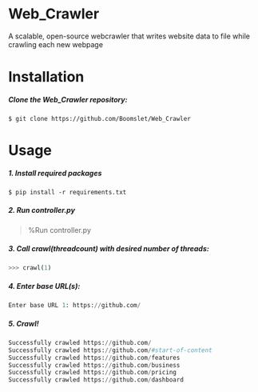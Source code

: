 # Web_Crawler
A scalable, open-source webcrawler that writes website data to file while crawling each new webpage

# Installation
##### Clone the Web_Crawler repository:
```
$ git clone https://github.com/Boomslet/Web_Crawler
```

# Usage
##### 1. Install required packages
```
$ pip install -r requirements.txt
```
##### 2. Run controller.py
>%Run controller.py

##### 3. Call crawl(threadcount) with desired number of threads:
```Python
>>> crawl(1)
```

##### 4. Enter base URL(s):
```Python
Enter base URL 1: https://github.com/
``` 

##### 5. Crawl!
```Python
Successfully crawled https://github.com/
Successfully crawled https://github.com/#start-of-content
Successfully crawled https://github.com/features
Successfully crawled https://github.com/business
Successfully crawled https://github.com/pricing
Successfully crawled https://github.com/dashboard
``` 
